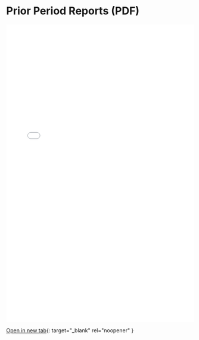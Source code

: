 # Prior Period Reports (PDF)

<iframe src="prior-period-reports.pdf" width="100%" height="800" style="border:0"></iframe>

[Open in new tab](prior-period-reports.pdf){: target="_blank" rel="noopener" }
